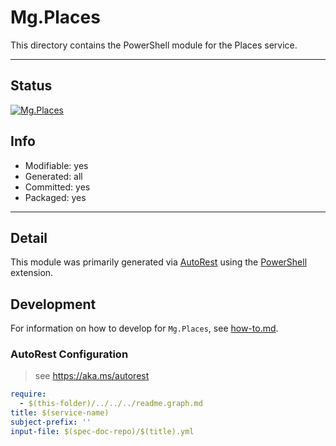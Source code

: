 <!-- region Generated -->
# Mg.Places
This directory contains the PowerShell module for the Places service.

---
## Status
[![Mg.Places](https://img.shields.io/powershellgallery/v/Mg.Places.svg?style=flat-square&label=Mg.Places "Mg.Places")](https://www.powershellgallery.com/packages/Mg.Places/)

## Info
- Modifiable: yes
- Generated: all
- Committed: yes
- Packaged: yes

---
## Detail
This module was primarily generated via [AutoRest](https://github.com/Azure/autorest) using the [PowerShell](https://github.com/Azure/autorest.powershell) extension.

## Development
For information on how to develop for `Mg.Places`, see [how-to.md](how-to.md).
<!-- endregion -->

### AutoRest Configuration

> see https://aka.ms/autorest

``` yaml
require:
  - $(this-folder)/../../../readme.graph.md
title: $(service-name)
subject-prefix: ''
input-file: $(spec-doc-repo)/$(title).yml
```
